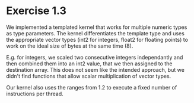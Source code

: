 # Exercise 1.3

We implemented a templated kernel that works for multiple numeric types as type parameters. The kernel differentiates the template type and uses the appropriate vector types (int2 for integers, float2 for floating points) to work on the ideal size of bytes at the same time (8).

E.g. for integers, we scaled two consecutive integers independantly and then combined them into an int2 value, that we then assigned to the destination array. This does not seem like the intended approach, but we didn't find functions that allow scalar multiplication of vector types.

Our kernel also uses the ranges from 1.2 to execute a fixed number of instructions per thread.
